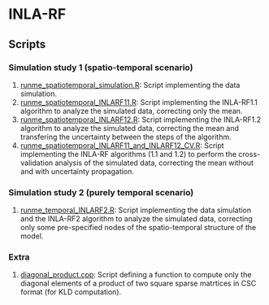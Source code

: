 # INLA-RF

## Scripts

### Simulation study 1 (spatio-temporal scenario)

1. [runme_spatiotemporal_simulation.R](./Scripts/runme_spatiotemporal_simulation.R): Script implementing the data simulation.
2. [runme_spatiotemporal_INLARF11.R](./Scripts/runme_spatiotemporal_INLARF11.R): Script implementing the INLA-RF1.1 algorithm to analyze the simulated data, correcting only the mean.
3. [runme_spatiotemporal_INLARF12.R](./Scripts/runme_spatiotemporal_INLARF12.R): Script implementing the INLA-RF1.2 algorithm to analyze the simulated data, correcting the mean and transfering the uncertainty between the steps of the algorithm.
4. [runme_spatiotemporal_INLARF11_and_INLARF12_CV.R](./Scripts/runme_spatiotemporal_INLARF11_and_INLARF12_CV.R): Script implementing the INLA-RF algorithms (1.1 and 1.2) to perform the cross-validation analysis of the simulated data, correcting the mean without and with uncertainty propagation.

### Simulation study 2 (purely temporal scenario)

1. [runme_temporal_INLARF2.R](./Scripts/runme_temporal_INLARF2.R): Script implementing the data simulation and the INLA-RF2 algorithm to analyze the simulated data, correcting only some pre-specified nodes of the spatio-temporal structure of the model.

### Extra

1. [diagonal_product.cpp](./Scripts/diagonal_product.cpp): Script defining a function to compute only the diagonal elements of a product of two square sparse matrtices in CSC format (for KLD computation).
